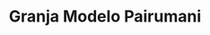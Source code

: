 ---
title: "Granja Modelo Pairumani"
url: /cochabamba/granja-modelo-pairumani-calle-potosi/
shop: Milch
---